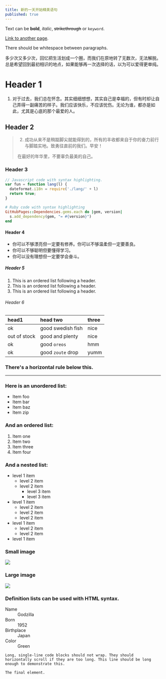 ```yaml
---
title: 新的一天开始精美语句
published: true
---
```


Text can be **bold**, _italic_, ~~strikethrough~~ or `keyword`.

[Link to another page](another-page).

There should be whitespace between paragraphs.

多少次又多少次，回忆把生活划成一个圈，而我们在原地转了无数次，无法解脱。总是希望回到最初相识的地点，如果能够再一次选择的话，以为可以爱得更单纯。

# [](#header-1)Header 1

1. 对于过去，我们总在怀念。其实细细想想，其实自己是幸福的，但有时却让自己弄得一副痛苦的样子。我们应该快乐，不应该忧伤。无论为谁，都亦是如此，尤其是心底的那个最爱的人。
## [](#header-2)Header 2

> 2. 成功从来不是稍踮脚尖就能得到的，所有的丰收都来自于你的奋力前行与脚踏实地。致勇往直前的我们。早安！
>
> 在最好的年华里，不要辜负最美的自己。
### [](#header-3)Header 3

```js
// Javascript code with syntax highlighting.
var fun = function lang(l) {
  dateformat.i18n = require('./lang/' + l)
  return true;
}
```

```ruby
# Ruby code with syntax highlighting
GitHubPages::Dependencies.gems.each do |gem, version|
  s.add_dependency(gem, "= #{version}")
end
```

#### [](#header-4)Header 4

*   你可以不够漂亮但一定要有修养。你可以不够温柔但一定要善良。
*   你可以不够聪明但要懂得学习。
*   你可以没有理想但一定要学会奋斗。

##### [](#header-5)Header 5

1.  This is an ordered list following a header.
2.  This is an ordered list following a header.
3.  This is an ordered list following a header.

###### [](#header-6)Header 6

| head1        | head two          | three |
|:-------------|:------------------|:------|
| ok           | good swedish fish | nice  |
| out of stock | good and plenty   | nice  |
| ok           | good `oreos`      | hmm   |
| ok           | good `zoute` drop | yumm  |

### There's a horizontal rule below this.

* * *

### Here is an unordered list:

*   Item foo
*   Item bar
*   Item baz
*   Item zip

### And an ordered list:

1.  Item one
1.  Item two
1.  Item three
1.  Item four

### And a nested list:

- level 1 item
  - level 2 item
  - level 2 item
    - level 3 item
    - level 3 item
- level 1 item
  - level 2 item
  - level 2 item
  - level 2 item
- level 1 item
  - level 2 item
  - level 2 item
- level 1 item

### Small image

![](https://assets-cdn.github.com/images/icons/emoji/octocat.png)

### Large image

![](https://guides.github.com/activities/hello-world/branching.png)


### Definition lists can be used with HTML syntax.

<dl>
<dt>Name</dt>
<dd>Godzilla</dd>
<dt>Born</dt>
<dd>1952</dd>
<dt>Birthplace</dt>
<dd>Japan</dd>
<dt>Color</dt>
<dd>Green</dd>
</dl>

```
Long, single-line code blocks should not wrap. They should horizontally scroll if they are too long. This line should be long enough to demonstrate this.
```

```
The final element.
```
